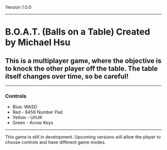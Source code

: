 <p>Version 1.0.0</p>
<hr>
<h1>B.O.A.T. (Balls on a Table) Created by Michael Hsu</h1>
<h2>This is a multiplayer game, where the objective is to knock the other player off the table. The table itself changes over time, so be careful!</h2>
<hr>
<h3>Controls</h3>
<ul>
	<li>Blue: WASD</li>
	<li>Red - 8456 Number Pad</li>
	<li>Yellow - UHJK</li>
	<li>Green - Arrow Keys</li>
</ul>
<hr>
<p>This game is still in development. Upcoming versions will allow the player to choose controls and have different game modes. </p>